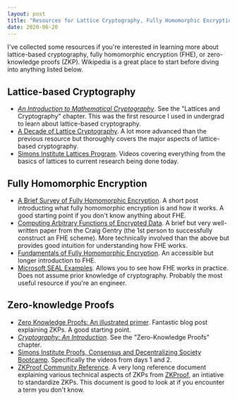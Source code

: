 ```yaml
---
layout: post
title: "Resources for Lattice Cryptography, Fully Homomorphic Encryption, and Zero-knowledge Proofs"
date: 2020-06-20
---
```

I've collected some resources if you're interested in learning more about lattice-based cryptography, fully homomorphic encryption (FHE), or zero-knowledge proofs (ZKP). Wikipedia is a great place to start before diving into anything listed below. 

## Lattice-based Cryptography
- *[An Introduction to Mathematical Cryptography](https://link.springer.com/book/10.1007/978-1-4939-1711-2)*. See the "Lattices and Cryptography" chapter. This was the first resource I used in undergrad to learn about lattice-based cryptography.
- [A Decade of Lattice Cryptography](https://web.eecs.umich.edu/~cpeikert/pubs/lattice-survey.pdf). A lot more advanced than the previous resource but thoroughly covers the major aspects of lattice-based cryptography.
- [Simons Institute Lattices Program](https://simons.berkeley.edu/programs/lattices2020). Videos covering everything from the basics of lattices to current research being done today.

## Fully Homomorphic Encryption
- [A Brief Survey of Fully Homomorphic Encryption](https://blog.quarkslab.com/a-brief-survey-of-fully-homomorphic-encryption-computing-on-encrypted-data.html). A short post introducting what fully homomorphic encryption is and how it works. A good starting point if you don't know anything about FHE.
- [Computing Arbitrary Functions of Encrypted Data](https://crypto.stanford.edu/craig/easy-fhe.pdf). A brief but very well-written paper from the Craig Gentry (the 1st person to successfully construct an FHE scheme). More technically involved than the above but provides good intuition for understanding how FHE works.
- [Fundamentals of Fully Homomorphic Encryption](https://pdfs.semanticscholar.org/e247/ae732c50b6c04b2aa413c4caa0ca77ed4751.pdf). An accessible but longer introduction to FHE.
- [Microsoft SEAL Examples](https://github.com/microsoft/SEAL/tree/master/native/examples). Allows you to see how FHE works in practice. Does not assume prior knowledge of cryptography. Probably the most useful resource if you're an engineer.

## Zero-knowledge Proofs
- [Zero Knowledge Proofs: An illustrated primer](https://blog.cryptographyengineering.com/2014/11/27/zero-knowledge-proofs-illustrated-primer/). Fantastic blog post explaining ZKPs. A good starting point.
- *[Cryptography: An Introduction](https://www.cs.umd.edu/~waa/414-F11/IntroToCrypto.pdf)*. See the "Zero-Knowledge Proofs" chapter.
- [Simons Institute Proofs, Consensus and Decentralizing Society Bootcamp](https://simons.berkeley.edu/workshops/schedule/9299). Specifically the videos from days 1 and 2.
- [ZKProof Community Reference](https://docs.zkproof.org/pages/reference/reference.pdf). A very long reference document explaining various technical aspects of ZKPs from [ZKProof](https://zkproof.org/), an intiative to standardize ZKPs. This document is good to look at if you encounter a term you don't know.
